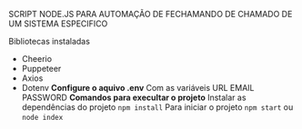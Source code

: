 SCRIPT NODE.JS PARA AUTOMAÇÃO DE FECHAMANDO DE CHAMADO DE UM SISTEMA ESPECIFICO

Bibliotecas instaladas
- Cheerio
- Puppeteer
- Axios
- Dotenv
**Configure o aquivo .env**
Com as variáveis
URL
EMAIL
PASSWORD
**Comandos para execultar o projeto**
Instalar as dependências do projeto
`npm install`
Para iniciar o projeto
`npm start`
ou
`node index`